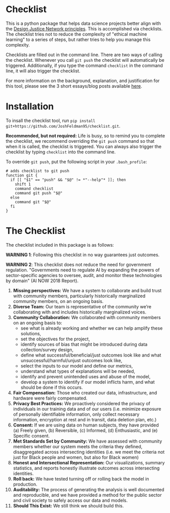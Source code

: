 # Checklist

This is a python package that helps data science projects better align with
the [Design Justice Network principles](http://designjusticenetwork.org/network-principles).
This is accomplished via checklists. The checklist tries not to reduce  the complexity of "ethical machine learning" to a series of steps, but rather tries to help you manage this complexity.

Checklists are filled out in the command line. There are two ways of calling the checklist. Whenever you call `git push` the checklist will automatically be triggered. Additionally, if you type the command `checklist` in the command line, it will also trigger the checklist.

For more information on the background, explanation, and justification for this tool, please see the 3 short essays/blog posts available [here](https://github.com/JoshFeldman95/checklist/tree/master/posts).
# Installation

To insall the checklist tool, run `pip install git+https://github.com/JoshFeldman95/checklist.git`.

**Recommended, but not required:**
Life is busy, so to remind you to complete the checklist, we recommend overriding the `git push` command so that when it is called, the checklist is triggered. You can always also trigger the checklist by typing `checklist` into the command line.

To override `git push`, put the following script in your `.bash_profile`:

```
# adds checklist to git push
function git {
  if [[ "$1" == "push" && "$@" != *"--help"* ]]; then
    shift 1
    command checklist
    command git push "$@"
  else
    command git "$@"
  fi
}
```

# The Checklist
The checklist included in this package is as follows:

**WARNING 1**: Following this checklist in no way guarantees just outcomes.

**WARNING 2**: This checklist does not reduce the need for government regulation. "Governments need to regulate AI by expanding the powers of sector-specific agencies to oversee, audit, and monitor these technologies by domain" (AI NOW 2018 Report).


1.	**Missing perspectives:** We have a system to collaborate and build trust with community members, particularly historically marginalized community members, on an ongoing basis.
2.	**Diverse Team:** Our team is representative of the community we’re collaborating with and includes historically marginalized voices.
3.	**Community Collaboration:** We collaborated with community members on an ongoing basis to:
    -	see what is already working and whether we can help amplify these solutions,
    -	set the objectives for the project,
    -	identify sources of bias that might be introduced during data collection/survey design,
    -	define what successful/beneficial/just outcomes look like and what unsuccessful/harmful/unjust outcomes look like,
    -	select the inputs to our model and define our metrics,
    -	understand what types of explanations will be needed,
    -	identify and prevent unintended uses and abuse of the model,
    -	develop a system to identify if our model inflicts harm, and what should be done if this occurs.
4.	**Fair Compensation:** Those who created our data, infrastructure, and hardware were fairly compensated.
5.	**Privacy Best Practices:** We proactively considered the privacy of individuals in our training data and of our users (i.e. minimize exposure of personally identifiable information, only collect necessary information, encryption at rest and in transit, data deletion plan, etc.)
6.	**Consent:** If we are using data on human subjects, they have provided (a) Freely given, (b) Reversible, (c) Informed, (d) Enthusiastic, and (e) Specific consent.
7.	**Met Standards Set by Community:** We have assessed with community members whether our system meets the criteria they defined, disaggregated across intersecting identities (i.e. we meet the criteria not just for Black people and women, but also for Black women)
8.	**Honest and Intersectional Representation:** Our visualizations, summary statistics, and reports honestly illustrate outcomes across intersecting identities.
9.	**Roll back:** We have tested turning off or rolling back the model in production.
10.	**Auditability:** The process of generating the analysis is well documented and reproducible, and we have provided a method for the public sector and civil society to safely access our data and models.
11.	**Should This Exist:** We still think we should build this.
